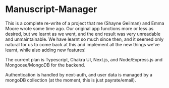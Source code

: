 # Manuscript-Manager

This is a complete re-write of a project that me (Shayne Geilman) and Emma Moore wrote some time ago. Our original app functions more or less as desired, but we learnt as we went, and the end result was very unreadable and unmaintainable. We have learnt so much since then, and it seemed only natural for us to come back at this and implement all the new things we've learnt, while also adding new features!

The current plan is Typescript, Chakra UI, Next.js, and Node/Express.js and Mongoose/MongoDB for the backend.

Authentication is handled by next-auth, and user data is managed by a mongoDB collection (at the moment, this is just payrate/email). 
